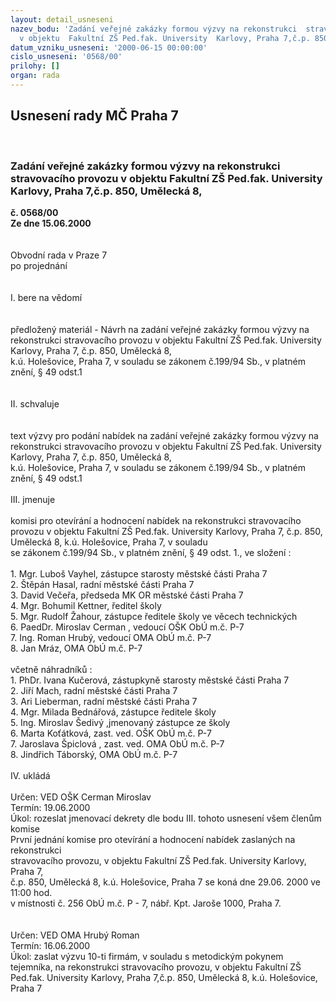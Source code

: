 ```yaml
---
layout: detail_usneseni
nazev_bodu: 'Zadání veřejné zakázky formou výzvy na rekonstrukci  stravovacího provozu
  v objektu  Fakultní ZŠ Ped.fak. University  Karlovy, Praha 7,č.p. 850, Umělecká  8,  '
datum_vzniku_usneseni: '2000-06-15 00:00:00'
cislo_usneseni: '0568/00'
prilohy: []
organ: rada
---
```

<div id="ucUsn_pList" class="usn">
	<span><h2>Usnesení rady MČ Praha 7 </h2>
<br></span><div class="standBody">
<span><h3>Zadání veřejné zakázky formou výzvy na rekonstrukci  stravovacího provozu v objektu  Fakultní ZŠ Ped.fak. University  Karlovy, Praha 7,č.p. 850, Umělecká  8,  </h3></span><div class="center">
		<strong>č. 0568/00</strong><br>
	</div>
<div class="center">
		<strong>Ze dne 15.06.2000</strong><br><br>
	</div>     <br>Obvodní rada v Praze 7<br>po projednání<br><br><br>I.	bere na vědomí<br><br> <br>předložený materiál - Návrh na zadání veřejné zakázky formou výzvy na rekonstrukci stravovacího provozu v objektu  Fakultní ZŠ Ped.fak. University  Karlovy, Praha 7, č.p. 850, Umělecká  8, <br>k.ú. Holešovice, Praha 7, v souladu se zákonem č.199/94 Sb., v platném znění, § 49 odst.1	<br><br><br>II.	schvaluje <br><br><br>text výzvy pro podání nabídek na zadání  veřejné zakázky formou výzvy na rekonstrukci stravovacího provozu v objektu  Fakultní ZŠ Ped.fak. University  Karlovy, Praha 7, č.p. 850, Umělecká 8, <br>k.ú. Holešovice, Praha 7, v souladu se zákonem č.199/94 Sb., v platném znění, § 49  odst.1	<br><br>III.	jmenuje<br><br>komisi pro otevírání a hodnocení nabídek na rekonstrukci stravovacího provozu v objektu  Fakultní ZŠ Ped.fak. University  Karlovy, Praha 7, č.p. 850, Umělecká  8, k.ú. Holešovice, Praha 7, v souladu <br>se zákonem č.199/94 Sb., v platném znění, § 49 odst. 1., ve složení :<br><br>1. Mgr. Luboš Vayhel, zástupce starosty městské části Praha 7<br>2. Štěpán Hasal, radní městské části Praha 7<br>3. David Večeřa, předseda MK OR městské části Praha 7<br>4. Mgr. Bohumil Kettner, ředitel školy<br>5. Mgr. Rudolf Žahour, zástupce ředitele školy ve věcech technických<br>6. PaedDr. Miroslav Cerman , vedoucí OŠK ObÚ m.č. P-7<br>7. Ing. Roman Hrubý, vedoucí OMA ObÚ m.č. P-7<br>8. Jan Mráz, OMA ObÚ m.č. P-7<br><br>včetně náhradníků :<br>1. PhDr. Ivana Kučerová, zástupkyně starosty městské části Praha 7<br>2. Jiří Mach, radní městské části Praha 7<br>3. Ari Lieberman, radní městské části Praha 7<br>4. Mgr. Milada Bednářová, zástupce ředitele školy<br>5. Ing. Miroslav Šedivý ,jmenovaný zástupce ze školy<br>6. Marta Koťátková, zast. ved. OŠK ObÚ m.č. P-7<br>7. Jaroslava Špiclová , zast. ved. OMA ObÚ m.č. P-7<br>8. Jindřich Táborský, OMA ObÚ m.č. P-7<br><br>IV.	ukládá <br><br> Určen:	     	VED OŠK Cerman Miroslav<br>Termín: 19.06.2000<br>Úkol:	rozeslat jmenovací dekrety dle bodu III. tohoto usnesení všem členům komise <br>                    První jednání komise pro otevírání a hodnocení nabídek zaslaných na rekonstrukci<br>                   stravovacího provozu, v objektu  Fakultní ZŠ Ped.fak. University  Karlovy, Praha 7,<br>	       č.p. 850, Umělecká  8, k.ú. Holešovice, Praha 7 se koná dne 29.06. 2000 ve 11:00 hod. <br>	       v místnosti č. 256 ObÚ m.č. P - 7, nábř. Kpt. Jaroše 1000, Praha 7.<br><br><br> Určen:	     	VED OMA Hrubý Roman<br>Termín: 16.06.2000<br>Úkol:	zaslat výzvu 10-ti firmám, v souladu s metodickým pokynem tejemníka, na rekonstrukci stravovacího provozu, v objektu  Fakultní ZŠ Ped.fak. University  Karlovy, Praha 7,č.p. 850, Umělecká  8, k.ú. Holešovice, Praha 7 <br> </div>
</div>